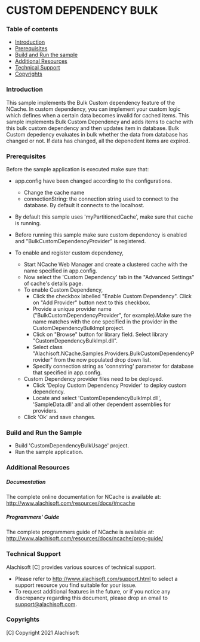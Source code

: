 # CUSTOM DEPENDENCY BULK 

### Table of contents

* [Introduction](#introduction)
* [Prerequisites](#prerequisites)
* [Build and Run the sample](#build-and-run-the-sample)
* [Additional Resources](#additional-resources)
* [Technical Support](#technical-support)
* [Copyrights](#copyrights)

### Introduction

This sample implements the Bulk Custom dependency feature of the NCache. In custom dependency, you can implement your 
custom logic which defines when a certain data becomes invalid for cached items. This sample implements Bulk Custom 
Dependency and adds items to cache with this bulk custom dependency and then updates item in database. Bulk Custom depedency 
evaluates in bulk whether the data from database has changed or not. If data has changed, all the depenedent items are expired.

### Prerequisites

Before the sample application is executed make sure that:

- app.config have been changed according to the configurations. 
	- Change the cache name
	- connectionString:	the connection string used to connect to the database. By default it connects to the localhost.

- By default this sample uses 'myPartitionedCache', make sure that cache is running. 

- Before running this sample make sure custom dependency is enabled and "BulkCustomDependencyProvider" is registered.

- To enable and register custom dependency,
	- Start NCache Web Manager and create a clustered cache with the name specified in app.config. 
	- Now select the 'Custom Dependency' tab in the "Advanced Settings" of cache's details page. 
	- To enable Custom Dependency,
		- Click the checkbox labelled "Enable Custom Dependency". Click on "Add Provider" button next to this checkbox.
		- Provide a unique provider name ("BulkCustomDependencyProvider", for example).Make sure the name matches with the one specified in the provider in the CustomDependencyBulkImpl project.
		- Click on "Browse" button for library field. Select library "CustomDependencyBulkImpl.dll".
		- Select class "Alachisoft.NCache.Samples.Providers.BulkCustomDependencyProvider" from the now populated drop down list.
		- Specify connection string as 'connstring' parameter for database that specified in app.config. 
	- Custom Dependency provider files need to be deployed.
		- Click 'Deploy Custom Dependency Provider' to deploy custom dependency. 
		- Locate and select 'CustomDependencyBulkImpl.dll', 'SampleData.dll' and all other dependent assemblies for providers.
	- Click 'Ok' and save changes.

### Build and Run the Sample

- Build 'CustomDependencyBulkUsage' project.
- Run the sample application.

### Additional Resources

##### Documentation
The complete online documentation for NCache is available at:
http://www.alachisoft.com/resources/docs/#ncache

##### Programmers' Guide
The complete programmers guide of NCache is available at:
http://www.alachisoft.com/resources/docs/ncache/prog-guide/

### Technical Support

Alachisoft [C] provides various sources of technical support. 

- Please refer to http://www.alachisoft.com/support.html to select a support resource you find suitable for your issue.
- To request additional features in the future, or if you notice any discrepancy regarding this document, please drop an email to [support@alachisoft.com](mailto:support@alachisoft.com).

### Copyrights

[C] Copyright 2021 Alachisoft 